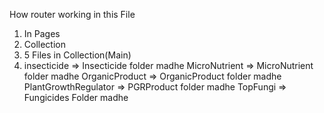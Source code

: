 How router working in this File
1. In Pages
2. Collection
3. 5 Files in Collection(Main)
4. insecticide => Insecticide folder madhe
    MicroNutrient => MicroNutrient folder madhe
    OrganicProduct => OrganicProduct folder madhe
    PlantGrowthRegulator => PGRProduct folder madhe
    TopFungi => Fungicides Folder madhe
